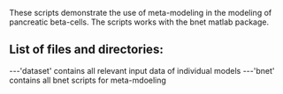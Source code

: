 These scripts demonstrate the use of meta-modeling in the modeling of pancreatic beta-cells.
The scripts works with the bnet matlab package.

## List of files and directories:
---'dataset'	contains all relevant input data of individual models
---'bnet'	contains all bnet scripts for meta-mdoeling
